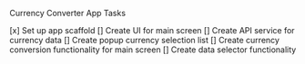 Currency Converter App Tasks

[x] Set up app scaffold
[] Create UI for main screen
[] Create API service for currency data
[] Create popup currency selection list
[] Create currency conversion functionality for main screen
[] Create data selector functionality
